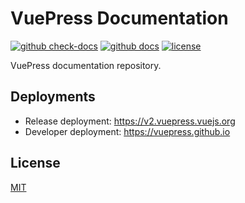 # VuePress Documentation

[![github check-docs](https://github.com/vuepress/docs/workflows/check-docs/badge.svg)](https://github.com/vuepress/docs/actions/workflows/check-docs.yml)
[![github docs](https://github.com/vuepress/docs/workflows/docs/badge.svg)](https://github.com/vuepress/docs/actions/workflows/docs.yml)
[![license](https://badgen.net/github/license/vuepress/docs)](https://github.com/vuepress/docs/blob/main/LICENSE)

VuePress documentation repository.

## Deployments

- Release deployment: https://v2.vuepress.vuejs.org
- Developer deployment: https://vuepress.github.io

## License

[MIT](https://github.com/vuepress/docs/blob/main/LICENSE)
